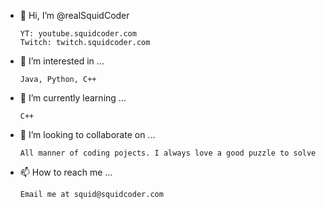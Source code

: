 - 👋 Hi, I’m @realSquidCoder

      YT: youtube.squidcoder.com
      Twitch: twitch.squidcoder.com
- 👀 I’m interested in ...
      
      Java, Python, C++
- 🌱 I’m currently learning ...
      
      C++
- 💞️ I’m looking to collaborate on ...
      
      All manner of coding pojects. I always love a good puzzle to solve
- 📫 How to reach me ... 
      
      Email me at squid@squidcoder.com

<!---
realSquidCoder/realSquidCoder is a ✨ special ✨ repository because its `README.md` (this file) appears on your GitHub profile.
You can click the Preview link to take a look at your changes.
--->
